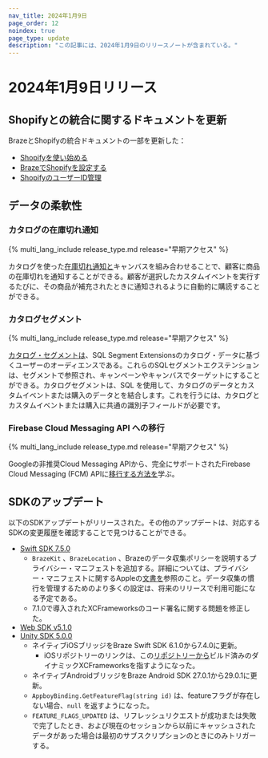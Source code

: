 ```yaml
---
nav_title: 2024年1月9日
page_order: 12
noindex: true
page_type: update
description: "この記事には、2024年1月9日のリリースノートが含まれている。"
---
```


# 2024年1月9日リリース

## Shopifyとの統合に関するドキュメントを更新

BrazeとShopifyの統合ドキュメントの一部を更新した：

- [Shopifyを使い始める]({{site.baseurl}}/partners/message_orchestration/channel_extensions/ecommerce/shopify/getting_started_shopify/)
- [BrazeでShopifyを設定する]({{site.baseurl}}/partners/message_orchestration/channel_extensions/ecommerce/shopify/setting_up_shopify/)
- [ShopifyのユーザーID管理]({{site.baseurl}}/partners/message_orchestration/channel_extensions/ecommerce/shopify/shopify_features/shopify_user_identity/)

## データの柔軟性

### カタログの在庫切れ通知

{% multi_lang_include release_type.md release="早期アクセス" %}

カタログを使った[在庫切れ通知と]({{site.baseurl}}/user_guide/personalization_and_dynamic_content/catalogs/back_in_stock_notifications/)キャンバスを組み合わせることで、顧客に商品の在庫切れを通知することができる。顧客が選択したカスタムイベントを実行するたびに、その商品が補充されたときに通知されるように自動的に購読することができる。

### カタログセグメント

{% multi_lang_include release_type.md release="早期アクセス" %}

[カタログ・セグメントは]({{site.baseurl}}/user_guide/engagement_tools/segments/sql_segments/catalog_segments/)、SQL Segment Extensionsのカタログ・データに基づくユーザーのオーディエンスである。これらのSQLセグメントエクステンションは、セグメントで参照され、キャンペーンやキャンバスでターゲットにすることができる。カタログセグメントは、SQL を使用して、カタログのデータとカスタムイベントまたは購入のデータとを結合します。これを行うには、カタログとカスタムイベントまたは購入に共通の識別子フィールドが必要です。

### Firebase Cloud Messaging API への移行

{% multi_lang_include release_type.md release="早期アクセス" %}

Googleの非推奨Cloud Messaging APIから、完全にサポートされたFirebase Cloud Messaging (FCM) APIに[移行する方法を]({{site.baseurl}}/developer_guide/platform_integration_guides/android/push_notifications/android/migrating_to_firebase_cloud_messaging/)学ぶ。

## SDKのアップデート

以下のSDKアップデートがリリースされた。その他のアップデートは、対応するSDKの変更履歴を確認することで見つけることができる。

- [Swift SDK 7.5.0](https://github.com/braze-inc/braze-swift-sdk/blob/main/CHANGELOG.md)
    - `BrazeKit` 、`BrazeLocation` 、Brazeのデータ収集ポリシーを説明するプライバシー・マニフェストを追加する。詳細については、プライバシー・マニフェストに関するAppleの[文書を](https://developer.apple.com/documentation/bundleresources/privacy_manifest_files/describing_data_use_in_privacy_manifests)参照のこと。データ収集の慣行を管理するためのより多くの設定は、将来のリリースで利用可能になる予定である。
    - 7.1.0で導入されたXCFrameworksのコード署名に関する問題を修正した。
- [Web SDK v5.1.0](https://github.com/braze-inc/braze-web-sdk/blob/master/CHANGELOG.md)
- [Unity SDK 5.0.0](https://github.com/braze-inc/braze-unity-sdk/blob/master/CHANGELOG.md)
    - ネイティブiOSブリッジをBraze Swift SDK 6.1.0から7.4.0に更新。
        - iOSリポジトリーのリンクは、この[リポジトリーから](https://github.com/braze-inc/braze-swift-sdk-prebuilt-dynamic)ビルド済みのダイナミックXCFrameworksを指すようになった。
    - ネイティブAndroidブリッジをBraze Android SDK 27.0.1から29.0.1に更新。
    - `AppboyBinding.GetFeatureFlag(string id)` は、featureフラグが存在しない場合、`null` を返すようになった。
    - `FEATURE_FLAGS_UPDATED` は、リフレッシュリクエストが成功または失敗で完了したとき、および現在のセッションから以前にキャッシュされたデータがあった場合は最初のサブスクリプションのときにのみトリガーする。

